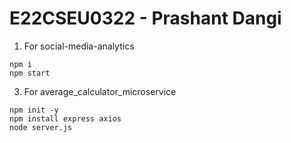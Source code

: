 # E22CSEU0322 - Prashant Dangi

1. For social-media-analytics

```
npm i
npm start
```

3. For average_calculator_microservice

```
npm init -y
npm install express axios
node server.js
```
